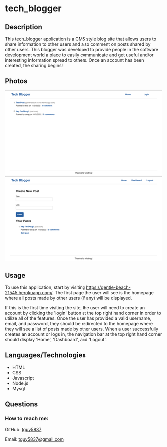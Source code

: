 # tech_blogger

## Description

This tech_blogger application is a CMS style blog site that allows users to share information to other users and also comment on posts shared by other users. This blogger was developed to provide people in the software development world a place to easily communicate and get useful and/or interesting information spread to others. Once an account has been created, the sharing begins!

## Photos

![homepage](./Assets/homepage.png)
![dashboard](./Assets/dashboard.png)

## Usage

To use this application, start by visiting https://gentle-beach-21545.herokuapp.com/. The first page the user will see is the homepage where all posts made by other users (if any) will be displayed.

If this is the first time visiting the site, the user will need to create an account by clicking the 'login' button at the top right hand corner in order to utilize all of the features. Once the user has provided a valid username, email, and password, they should be redirected to the homepage where they will see a list of posts made by other users. When a user successfully creates an account or logs in, the navigation bar at the top right hand corner should display 'Home', 'Dashboard', and 'Logout'.

## Languages/Technologies

- HTML
- CSS
- Javascript
- Node.js
- Mysql

## Questions

### How to reach me:

GitHub: [tguy5837](https://github.com/tguy5837)

Email: [tguy5837@gmail.com](mailto:tguy5837@gmail.com)

